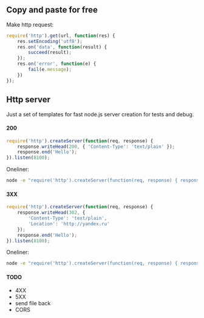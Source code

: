 ## Copy and paste for free

Make http request:

```js
require('http').get(url, function(res) {
    res.setEncoding('utf8');
    res.on('data', function(result) {
        succeed(result);
    });
    res.on('error', function(e) {
        fail(e.message);
    })
});
```

## Http server

Just a set of templates for fast node.js server creation for tests and debug.

#### 200
```js
require('http').createServer(function(req, response) {
    response.writeHead(200, { 'Content-Type': 'text/plain' });
    response.end('Hello');
}).listen(8100);
```

Oneliner:
```sh
node -e "require('http').createServer(function(req, response) { response.writeHead(200, { 'Content-Type': 'text/plain' }); response.end('Hello'); }).listen(8100);"
```

#### 3XX
```js
require('http').createServer(function(req, response) {
    response.writeHead(302, {
        'Content-Type': 'text/plain',
        'Location': 'http://yandex.ru'
    });
    response.end('Hello');
}).listen(8100);
```

Oneliner:
```sh
node -e "require('http').createServer(function(req, response) { response.writeHead(302, { 'Content-Type': 'text/plain', 'Location': 'http://yandex.ru' }); response.end('Hello'); }).listen(8100);"
```

#### TODO
- 4XX
- 5XX
- send file back
- CORS
